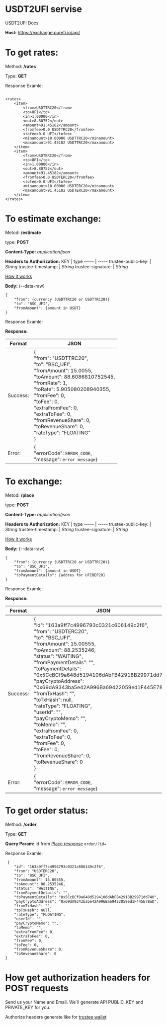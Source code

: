# USDT2UFI servise
USDT2UFI Docs

**Host:** https://exchange.purefi.io/api/

# To get rates:

Method: **/rates**   

Type: **GET**

Response Examle:

```

<rates>
    <item>
        <from>USDTTRC20</from>
        <to>UFI</to>
        <in>1.00000</in>
        <out>8.80752</out>
        <amount>91.45182</amount>
        <fromfee>0.0 USDTTRC20</fromfee>
        <tofee>0.0 UFI</tofee>
        <minamount>10.00000 USDTTRC20</minamount>
        <maxamount>91.45182 USDTTRC20</maxamount>
    </item>
    <item>
        <from>USDTERC20</from>
        <to>UFI</to>
        <in>1.00000</in>
        <out>8.80752</out>
        <amount>91.45182</amount>
        <fromfee>0.0 USDTERC20</fromfee>
        <tofee>0.0 UFI</tofee>
        <minamount>10.00000 USDTERC20</minamount>
        <maxamount>91.45182 USDTERC20</maxamount>
    </item>
</rates>

```

# To estimate exchange:

Metod: **/estimate**

type: **POST**

**Content-Type:** *application/json*

**Headers to Authorization:**
KEY   |    type
----- | -----
trustee-public-key:     |   *String*
trustee-timestamp:     |   *String*
trustee-signature:     |   *String*

[How it works](https://github.com/dziadevych/USDT2UFI/blob/main/README.md#how-get-authorization-headers-for-post-requests)

**Body:** (--data-raw)
```
{
    "from": {currency (USDTTRC20 or USDTTRC20)}
    "to": "BSC_UFI",
    "fromAmount": {amount in USDT}
} 
```

Response Examle:



**Response:**

Format | JSON
----- | -----
Success: |   { <br>  "from": "USDTTRC20", <br> "to": "BSC_UFI", <br> "fromAmount": 15.0055, <br> "toAmount": 88.6086810752545, <br> "fromRate": 1, <br> "toRate": 5.905080208940355, <br> "fromFee": 0, <br> "toFee": 0, <br> "extraFromFee": 0, <br> "extraToFee": 0, <br> "fromRevenueShare": 0, <br> "toRevenueShare": 0, <br> "rateType": "FLOATING" <br> }
Error: |  {  <br>  "errorCode": `ERROR_CODE`, <br>  "message": ```error message```}

# To exchange:

Metod: **/place**

type: **POST**

**Content-Type:** *application/json*

**Headers to Authorization:**
KEY   |    type
----- | -----
trustee-public-key:     |   *String*
trustee-timestamp:     |   *String*
trustee-signature:     |   *String*

[How it works](https://github.com/dziadevych/USDT2UFI/blob/main/README.md#how-get-authorization-headers-for-post-requests)

**Body:** (--data-raw)
```
{
    "from": {currency (USDTTRC20 or USDTTRC20)}
    "to": "BSC_UFI",
    "fromAmount": {amount in USDT}
    "toPaymentDetails": {addres for UFIBEP20}
} 
```

Response Examle:



**Response:**

Format | JSON
----- | -----
Success: |   { <br>  "id": "163a9ff7c4996793c0321c606149c2f6", <br>  "from": "USDTERC20", <br>  "to": "BSC_UFI", <br>  "fromAmount": 15.00555, <br>  "toAmount": 88.2535246, <br>  "status": "WAITING", <br>  "fromPaymentDetails": "", <br>  "toPaymentDetails": "0x5CcBCf9a648d5194106dAbFB42918B29971dd740", <br>  "payCryptoAddress": "0x69dA9343ba5e42A996Ba69422059ed1F445E78aD", <br>  "fromTxHash": "", <br>  "toTxHash": null, <br>  "rateType": "FLOATING", <br>  "userId": "", <br>  "payCryptoMemo": "", <br>  "toMemo": "", <br>  "extraFromFee": 0, <br>  "extraToFee": 0, <br>  "fromFee": 0, <br>  "toFee": 0, <br>  "fromRevenueShare": 0, <br>  "toRevenueShare": 0 <br>  }
Error: |  {  <br>  "errorCode": `ERROR_CODE`, <br>  "message": ```error message```}

# To get order status:

Method: **/order**   

Type: **GET**

**Query Param:** id
from [Place response](https://github.com/dziadevych/USDT2UFI/blob/main/README.md#to-exchange) 
` order/?id= `

Response Examle:

```
 {
    "id": "163a9ff7c4996793c0321c606149c2f6",
    "from": "USDTERC20",
    "to": "BSC_UFI",
    "fromAmount": 15.00555,
    "toAmount": 88.2535246,
    "status": "WAITING",
    "fromPaymentDetails": "",
    "toPaymentDetails": "0x5CcBCf9a648d5194106dAbFB42918B29971dd740",
    "payCryptoAddress": "0x69dA9343ba5e42A996Ba69422059ed1F445E78aD",
    "fromTxHash": "",
    "toTxHash": null,
    "rateType": "FLOATING",
    "userId": "",
    "payCryptoMemo": "",
    "toMemo": "",
    "extraFromFee": 0,
    "extraToFee": 0,
    "fromFee": 0,
    "toFee": 0,
    "fromRevenueShare": 0,
    "toRevenueShare": 0
}
```
 
 # How get authorization headers for POST requests
 
 Send us your Name and Email. We`ll generate API PUBLIC_KEY and PRIVATE_KEY for you.
 
 Authorize headers generate like for [trustee wallet](https://github.com/trustee-wallet/trustee_universal_providers_interface/blob/master/signature.js)
